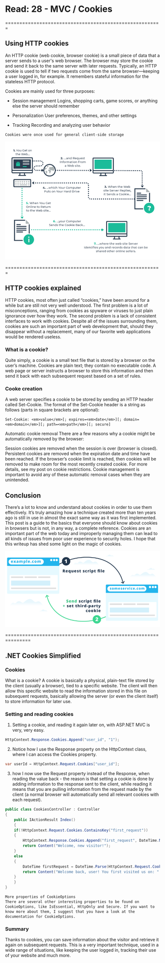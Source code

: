 # Read: 28 - MVC / Cookies

=======================================================
## Using HTTP cookies
An HTTP cookie (web cookie, browser cookie) is a small piece of data that a server sends to a user's web browser. The browser may store the cookie and send it back to the same server with later requests. Typically, an HTTP cookie is used to tell if two requests come from the same browser—keeping a user logged in, for example. It remembers stateful information for the stateless HTTP protocol.

Cookies are mainly used for three purposes:

- Session management
Logins, shopping carts, game scores, or anything else the server should remember

- Personalization
User preferences, themes, and other settings

- Tracking
Recording and analyzing user behavior

```
Cookies were once used for general client-side storage
```
![](1.01.png)

=======================================================

## HTTP cookies explained

HTTP cookies, most often just called “cookies,” have been around for a while but are still not very well understood. The first problem is a lot of misconceptions, ranging from cookies as spyware or viruses to just plain ignorance over how they work. The second problem is a lack of consistent interfaces to work with cookies. Despite all of the issues surrounding them, cookies are such an important part of web development that, should they disappear without a replacement, many of our favorite web applications would be rendered useless.

### What is a cookie?
Quite simply, a cookie is a small text file that is stored by a browser on the user’s machine. Cookies are plain text; they contain no executable code. A web page or server instructs a browser to store this information and then send it back with each subsequent request based on a set of rules. 

### Cooke creation
A web server specifies a cookie to be stored by sending an HTTP header called Set-Cookie. The format of the Set-Cookie header is a string as follows (parts in square brackets are optional):
```cooke
Set-Cookie: <em>value</em>[; expires=<em>date</em>][; domain=<em>domain</em>][; path=<em>path</em>][; secure]

```

Automatic cookie removal
There are a few reasons why a cookie might be automatically removed by the browser:

Session cookies are removed when the session is over (browser is closed).
Persistent cookies are removed when the expiration date and time have been reached.
If the browser’s cookie limit is reached, then cookies will be removed to make room for the most recently created cookie. For more details, see my post on cookie restrictions.
Cookie management is important to avoid any of these automatic removal cases when they are unintended.

## Conclusion
There’s a lot to know and understand about cookies in order to use them effectively. It’s truly amazing how a technique created more than ten years ago is still in use in almost the exact same way as it was first implemented. This post is a guide to the basics that everyone should know about cookies in browsers but is not, in any way, a complete reference. Cookies are an important part of the web today and improperly managing them can lead to all kinds of issues from poor user experience to security holes. I hope that this writeup has shed some light on the magic of cookies.

![](2.02.png)


===============================================================
## .NET Cookies Simplified
### Cookies
What is a cookie?
A cookie is basically a physical, plain-text file stored by the client (usually a browser), tied to a specific website. The client will then allow this specific website to read the information stored in this file on subsequent requests, basically allowing the server (or even the client itself) to store information for later use.
### Setting and reading cookies
1. Setting a cookie, and reading it again later on, with ASP.NET MVC is very, very easy. 
```C#
HttpContext.Response.Cookies.Append("user_id", "1");

```
2. Notice how I use the Response property on the HttpContext class, where I can access the Cookies property.
```c#
var userId = HttpContext.Request.Cookies["user_id"];

```
3. how I now use the Request property instead of the Response, when reading the value back - the reason is that setting a cookie is done by adding information to the response sent to the client, while reading it means that you are pulling information from the request made by the client (a normal browser will automatically send all relevant cookies with each request).
```C#
public class CookiesController : Controller
{
    public IActionResult Index()
    {
    if(!HttpContext.Request.Cookies.ContainsKey("first_request"))
    {
        HttpContext.Response.Cookies.Append("first_request", DateTime.Now.ToString());
        return Content("Welcome, new visitor!");
    }
    else
    {
        DateTime firstRequest = DateTime.Parse(HttpContext.Request.Cookies["first_request"]);
        return Content("Welcome back, user! You first visited us on: " + firstRequest.ToString());
    }
    }
}
```

```
More properties of CookieOptions
There are several other interesting properties to be found on CookieOptions, like IsEssential, HttpOnly and Secure. If you want to know more about them, I suggest that you have a look at the documentation for CookieOptions.
```
### Summary
Thanks to cookies, you can save information about the visitor and retrieve it again on subsequent requests. This is a very important technique, used in a wide range of situations, like keeping the user logged in, tracking their use of your website and much more.